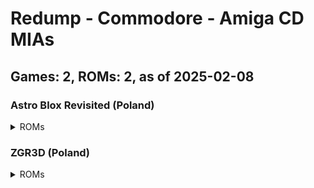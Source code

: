 # Redump - Commodore - Amiga CD MIAs
## Games: 2, ROMs: 2, as of 2025-02-08
### Astro Blox Revisited (Poland)
<details>
<summary>ROMs</summary>

- Astro Blox Revisited (Poland).bin, CRC: 712c4748
</details>

### ZGR3D (Poland)
<details>
<summary>ROMs</summary>

- ZGR3D (Poland).bin, CRC: 1f205c95
</details>

